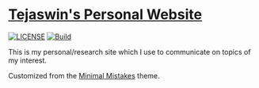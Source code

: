 # [Tejaswin's Personal Website](https://parthas1.github.io)

[![LICENSE](https://img.shields.io/badge/license-MIT-lightgrey.svg)](https://raw.githubusercontent.com/mmistakes/minimal-mistakes/master/LICENSE.txt)
[![Build](https://github.com/parthas1/parthas1.github.io/actions/workflows/build.yml/badge.svg)](https://github.com/parthas1/parthas1.github.io/actions/workflows/build.yml)

This is my personal/research site which I use to communicate on topics of my interest.

Customized from the [Minimal Mistakes](https://mmistakes.github.io/minimal-mistakes/) theme.
